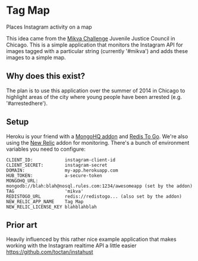 Tag Map
======

Places Instagram activity on a map

This idea came from the [Mikva Challenge](http://www.mikvachallenge.org/) Juvenile Justice Council in Chicago. This is a simple application that monitors the Instagram API for images tagged with a particular string (currently '#mikva') and adds these images to a simple map.

## Why does this exist?

The plan is to use this application over the summer of 2014 in Chicago to highlight areas of the city where young people have been arrested (e.g. '#arrestedhere').

## Setup

Heroku is your friend with a [MongoHQ addon](https://addons.heroku.com/mongohq) and [Redis To Go](https://addons.heroku.com/redistogo). We're also using the [New Relic](https://addons.heroku.com/newrelic) addon for monitoring. There's a bunch of environment variables you need to configure:

```
CLIENT_ID:            instagram-client-id
CLIENT_SECRET:        instagram-secret
DOMAIN:               my-app.herokuapp.com
HUB_TOKEN:            a-secure-token
MONGOHQ_URL:          mongodb://blah:blah@nosql.rules.com:1234/awesomeapp (set by the addon)
TAG                   'mikva'
REDISTOGO_URL         redis://redistogo... (also set by the addon)
NEW_RELIC_APP_NAME    Tag Map
NEW_RELIC_LICENSE_KEY blahblahblah
```

## Prior art

Heavily influenced by this rather nice example application that makes working with the Instagram realtime API a little easier https://github.com/toctan/instahust
